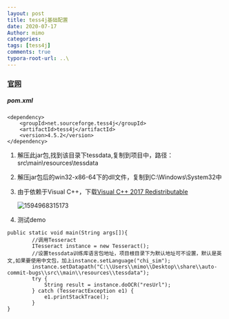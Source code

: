 ```yaml
---
layout: post
title: tess4j基础配置
date: 2020-07-17
Author: mimo
categories: 
tags: [tess4j]
comments: true
typora-root-url: ..\
---
```


### [官网](http://tess4j.sourceforge.net/)

##### pom.xml

```
<dependency>
    <groupId>net.sourceforge.tess4j</groupId>
    <artifactId>tess4j</artifactId>
    <version>4.5.2</version>
</dependency>
```

1. 解压此jar包,找到该目录下tessdata,复制到项目中，路径：src\\main\\resources\\tessdata

2. 解压jar包后的win32-x86-64下的dll文件，复制到C:\Windows\System32中

3. 由于依赖于Visual C++，下载[Visual C++ 2017 Redistributable](https://visualstudio.microsoft.com/zh-hans/downloads/)

   ![1594968315173](E:\blog\liqiao-yss.github.io\document_image\1594968315173.png)

4. 测试demo

```
public static void main(String args[]){
        //调用Tesseract
        ITesseract instance = new Tesseract();
        //设置tessdata训练库语言包地址，项目根目录下为默认地址可不设置，默认是英文,如果要使用中文包，加上instance.setLanguage("chi_sim"); 
        instance.setDatapath("C:\\Users\\mimo\\Desktop\\share\\auto-commit-bugs\\src\\main\\resources\\tessdata");
        try {
            String result = instance.doOCR("resUrl");
        } catch (TesseractException e1) {
            e1.printStackTrace();
        }
}
```

